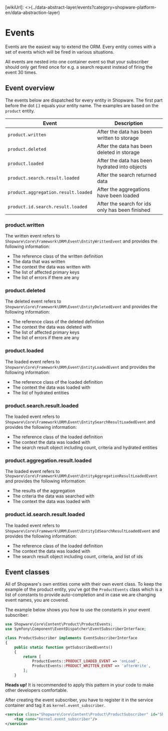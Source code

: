 [wikiUrl]: <>(../data-abstract-layer/events?category=shopware-platform-en/data-abstraction-layer)

# Events

Events are the easiest way to extend the ORM. Every entity comes with a set of events which will
be fired in various situations.

All events are nested into one container event so that your subscriber should only get fired once for e.g. a search
request instead of firing the event 30 times.

## Event overview

The events below are dispatched for every entity in Shopware. The first part before the dot (.) equals your
entity name. The examples are based on the `product` entity.

| Event | Description |
|---|---|
| `product.written` | After the data has been written to storage |
| `product.deleted` | After the data has been deleted in storage |
| `product.loaded` | After the data has been hydrated into objects |
| `product.search.result.loaded` | After the search returned data |
| `product.aggregation.result.loaded` | After the aggregations have been loaded |
| `product.id.search.result.loaded` | After the search for ids only has been finished |

### product.written

The written event refers to `Shopware\Core\Framework\ORM\Event\EntityWrittenEvent` and provides the following
information:

- The reference class of the written definition
- The data that was written
- The context the data was written with
- The list of affected primary keys
- The list of errors if there are any

### product.deleted

The deleted event refers to `Shopware\Core\Framework\ORM\Event\EntityDeletedEvent` and provides the following
information:

- The reference class of the deleted definition
- The context the data was deleted with
- The list of affected primary keys
- The list of errors if there are any

### product.loaded

The loaded event refers to `Shopware\Core\Framework\ORM\Event\EntityLoadedEvent` and provides the following
information:

- The reference class of the loaded definition
- The context the data was loaded with
- The list of hydrated entities

### product.search.result.loaded

The loaded event refers to `Shopware\Core\Framework\ORM\Event\EntitySearchResultLoadedEvent` and provides the following
information:

- The reference class of the loaded definition
- The context the data was loaded with
- The search result object including count, criteria and hydrated entities

### product.aggregation.result.loaded

The loaded event refers to `Shopware\Core\Framework\ORM\Event\EntityAggregationResultLoadedEvent` and provides the following
information:

- The results of the aggregation
- The criteria the data was searched with
- The context the data was loaded with

### product.id.search.result.loaded

The loaded event refers to `Shopware\Core\Framework\ORM\Event\EntityIdSearchResultLoadedEvent` and provides the following
information:

- The reference class of the loaded definition
- The context the data was loaded with
- The search result object including count, criteria, and list of ids

## Event classes

All of Shopware's own entities come with their own event class. To keep the example of the product entity, you've got
the `ProductEvents` class which is a list of constants to provide auto-completion and in case we are changing
event names, you are covered.

The example below shows you how to use the constants in your event subscriber:

```php
use Shopware\Core\Content\Product\ProductEvents;
use Symfony\Component\EventDispatcher\EventSubscriberInterface;

class ProductSubscriber implements EventSubscriberInterface
{
    public static function getSubscribedEvents()
    {
        return [
            ProductEvents::PRODUCT_LOADED_EVENT => 'onLoad',
            ProductEvents::PRODUCT_WRITTEN_EVENT => 'afterWrite',
        ];
    }
```

**Heads up!** It is recommended to apply this pattern in your code to make other developers comfortable.

After creating the event subscriber, you have to register it in the service container and
tag it as `kernel.event_subscriber`.

```xml
<service class="Shopware\Core\Content\Product\ProductSubscriber" id="Shopware\Core\Content\Product\ProductSubscriber">
    <tag name="kernel.event_subscriber"/>
</service>
```
